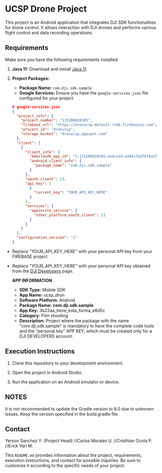 # UCSP Drone Project


This project is an Android application that integrates DJI SDK functionalities for drone control. It allows interaction with DJI drones and performs various flight control and data recording operations.

## Requirements

Make sure you have the following requirements installed:

1. **Java 11:** Download and install [Java 11](https://docs.aws.amazon.com/corretto/latest/corretto-11-ug/downloads-list.html).

2. **Project Packages:**

   - **Package Name:** `com.dji.sdk.sample`
   - **Google Services:** Ensure you have the `google-services.json` file configured for your project.

   ```json
   # google-services.json
   {
     "project_info": {
       "project_number": "115206810105",
       "firebase_url": "https://dronucsp-default-rtdb.firebaseio.com",
       "project_id": "dronucsp",
       "storage_bucket": "dronucsp.appspot.com"
     },
     "client": [
       {
         "client_info": {
           "mobilesdk_app_id": "1:115206810105:android:a466133d7878a2fefff528",
           "android_client_info": {
             "package_name": "com.dji.sdk.sample"
           }
         },
         "oauth_client": [],
         "api_key": [
           {
             "current_key": "YOUR_API_KEY_HERE"
           }
         ],
         "services": {
           "appinvite_service": {
             "other_platform_oauth_client": []
           }
         }
       }
     ],
     "configuration_version": "1"
   }
- Replace "YOUR_API_KEY_HERE" with your personal API key from your FIREBASE project.
- Replace "YOUR_API_KEY_HERE" with your personal API key obtained from the [DJI Developers](https://developer.dji.com/user/apps/#all) page.

   **APP INFORMATION**
   - **SDK Type:** Mobile SDK
   - **App Name:** ucsp_dron
   - **Software Platform:** Android
   - **Package Name:** **com.dji.sdk.sample**
   - **App Key:** 3b22aa_tiene_esta_forma_e8d5c
   - **Category:** Film shooting
   - **Description:** Project where the package with the name "com.dji.sdk.sample" is mandatory to have the complete code tools and the "personal key" APP KEY, which must be created only for a DJI DEVELOPERS account.


## Execution Instructions
1. Clone this repository to your development environment.

2. Open the project in Android Studio.

3. Run the application on an Android emulator or device.
   
## NOTES
It is not recommended to update the Gradle version to 8.0 due to unknown issues. Keep the version specified in the build.gradle file.

## Contact
Yerson Sanchez Y. (Project Head)
//Carlos Morales U.
//Cristhian Ocola P.
//Erick Yari M.

This `README.md` provides information about the project, requirements, execution instructions, and contact for possible inquiries. Be sure to customize it according to the specific needs of your project.
